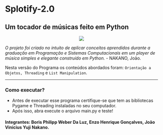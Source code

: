 # Splotify-2.0
## Um tocador de músicas feito em Python

<p align="center">
  <img src="https://github.com/joaonakano/Splotify-2.0/assets/129879125/e49722b8-ce74-43bf-8440-89d6aa8eae79">
</p>

*O projeto foi criado no intuito de aplicar conceitos aprendidos durante a graduação em Programação e Sistemas Computacionais em um player de música simples e elegante construído em Python.* - NAKANO, João.

Nesta versão do Programa os conteúdos abordados foram: ``Orientação a Objetos, Threading`` e ``List Manipulation``.

---

### Como executar?
- Antes de executar esse programa certifique-se que tem as bibliotecas Pygame e Threading instaladas no seu computador.
- Após isso, abra execute o arquivo main.py e teste!

#### Integrantes: Boris Philipp Weber Da Luz, Enzo Henrique Gonçalves, João Vinicius Yuji Nakano.
